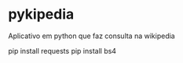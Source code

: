 # pykipedia
Aplicativo em python que faz consulta na wikipedia
 
pip install requests
pip install bs4
